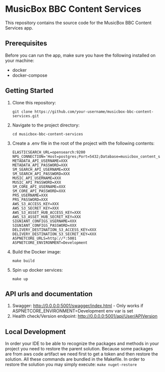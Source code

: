 # MusicBox BBC Content Services

This repository contains the source code for the MusicBox BBC Content Services app.

## Prerequisites

Before you can run the app, make sure you have the following installed on your machine:

- docker
- docker-compose

## Getting Started

1. Clone this repository:

    ```shell
    git clone https://github.com/your-username/musicbox-bbc-content-services.git
    ```

2. Navigate to the project directory:

    ```shell
    cd musicbox-bbc-content-services
    ```

3. Create a .env file in the root of the project with the following contents:

    ```dotenv
    ELASTICSEARCH_URL=opensearch:9200
    NPG_CONNECTION='Host=postgres;Port=5432;Database=musicbox_content_services_db;Username=admin;Password=admin'
    METADATA_API_USERNAME=XXX
    METADATA_API_PASSWORD=XXX
    SM_SEARCH_API_USERNAME=XXX
    SM_SEARCH_API_PASSWORD=XXX
    MUSIC_API_USERNAME=XXX
    MUSIC_API_PASSWORD=XXX
    SM_CORE_API_USERNAME=XXX
    SM_CORE_API_PASSWORD=XXX
    PRS_USERNAME=XXX
    PRS_PASSWORD=XXX
    AWS_S3_ACCESS_KEY=XXX
    AWS_S3_SECRET_KEY=XXX
    AWS_S3_ASSET_HUB_ACCESS_KEY=XXX
    AWS_S3_ASSET_HUB_SECRET_KEY=XXX
    SIGNIANT_CONFIGS_USERNAME=XXX
    SIGNIANT_CONFIGS_PASSWORD=XXX
    DELIVERY_DESTINATION_S3_ACCESS_KEY=XXX
    DELIVERY_DESTINATION_S3_SECRET_KEY=XXX
    ASPNETCORE_URLS=http://*:5001
    ASPNETCORE_ENVIRONMENT=Development
    ```
3. Build the Docker image:

    ```shell
    make build
    ```

4. Spin up docker services:

    ```shell
    make up
    ```

## API urls and documentation
1. Swagger: http://0.0.0.0:5001/swagger/index.html - Only works if ASPNETCORE_ENVIRONMENT=Development env var is set
2. Health check/Version endpoint: http://0.0.0.0:5001/api/User/APIVersion


## Local Development
In order your IDE to be able to recognize the packages and methods in your project you need to restore the parent solution. Because some packages are from aws code artifact we need first to get a token and then restore the solution. All these commands are bundled in the Makefile. In order to restore the solution you may simply execute: ```make nuget-restore```